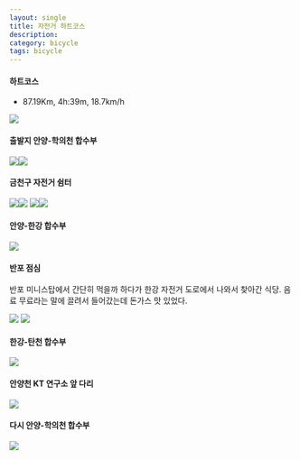 ```yaml
---
layout: single
title: 자전거 하트코스
description: 
category: bicycle
tags: bicycle
---
```


#### 하트코스 

- 87.19Km, 4h:39m, 18.7km/h

![](/images/140517/bike-heart-course.jpg)

#### 출발지 안양-학의천 합수부

![](/images/140517/IMG_4449.JPG)![](/images/140517/IMG_4451.JPG)

#### 금천구 자전거 쉼터

![](/images/140517/IMG_4453.JPG)![](/images/140517/IMG_4454.JPG)
![](/images/140517/IMG_4455.JPG)![](/images/140517/IMG_4456.JPG)

#### 안양-한강 합수부

![](/images/140517/IMG_4458.JPG)

#### 반포 점심

반포 미니스탑에서 간단히 먹을까 하다가 한강 자전거 도로에서 나와서 찾아간 식당.
음료 무료라는 말에 끌려서 들어갔는데 돈가스 맛 있었다. 

![](/images/140517/IMG_4461.JPG)
![](/images/140517/IMG_4465.JPG)

#### 한강-탄천 합수부

![](/images/140517/IMG_4467.JPG)

#### 안양천 KT 연구소 앞 다리 

![](/images/140517/IMG_4469.JPG)

#### 다시 안양-학의천 합수부
![](/images/140517/IMG_4471.JPG)
